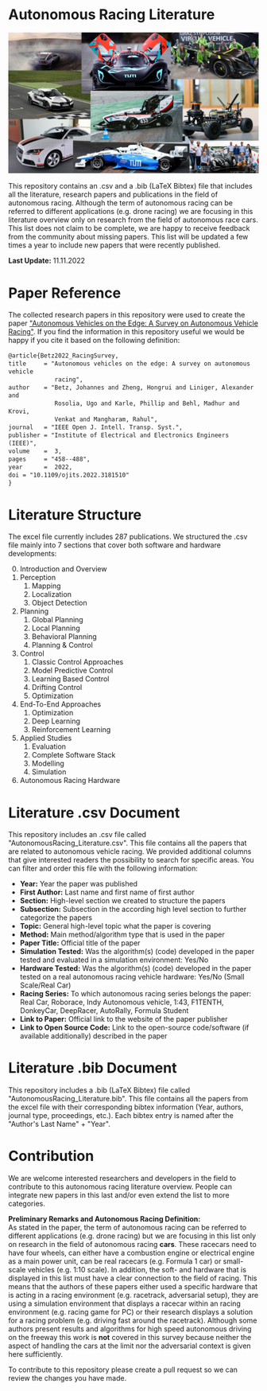 # Autonomous Racing Literature

![Title Picture ESWeek 2021](docs/Title.png)

This repository contains an .csv and a .bib (LaTeX Bibtex) file that includes all the literature, research papers and publications in the field of autonomous racing. Although the term of autonomous racing can be referred to different applications (e.g. drone racing) we are focusing in this literature overview only on research from the field of autonomous race cars. This list does not claim to be complete, we are happy to receive feedback from the community about missing papers. This list will be updated a few times a year to include new papers that were recently published.

**Last Update:** 11.11.2022

# Paper Reference
The collected research papers in this repository were used to create the paper ["Autonomous Vehicles on the Edge: A Survey on Autonomous Vehicle Racing"](https://ieeexplore.ieee.org/stamp/stamp.jsp?arnumber=9790832). If you find the information in this repository useful we would be happy if you cite it based on the following definition:

```
@article{Betz2022_RacingSurvey,
title     = "Autonomous vehicles on the edge: A survey on autonomous vehicle
             racing",
author    = "Betz, Johannes and Zheng, Hongrui and Liniger, Alexander and
             Rosolia, Ugo and Karle, Phillip and Behl, Madhur and Krovi,
             Venkat and Mangharam, Rahul",
journal   = "IEEE Open J. Intell. Transp. Syst.",
publisher = "Institute of Electrical and Electronics Engineers (IEEE)",
volume    =  3,
pages     = "458--488",
year      =  2022,
doi = "10.1109/ojits.2022.3181510"
}

```

# Literature Structure
The excel file currently includes 287 publications. We structured the .csv file mainly into 7 sections that cover both software and hardware developments:

0. Introduction and Overview
1. Perception
   1. Mapping
   2. Localization
   3. Object Detection
2. Planning
   1. Global Planning
   2. Local Planning
   3. Behavioral Planning
   4. Planning & Control
3. Control
   1. Classic Control Approaches
   2. Model Predictive Control
   3. Learning Based Control
   4. Drifting Control
   5. Optimization
4. End-To-End Approaches
   1. Optimization
   2. Deep Learning
   3. Reinforcement Learning
5. Applied Studies
   1. Evaluation
   2. Complete Software Stack
   3. Modelling
   4. Simulation
6. Autonomous Racing Hardware

# Literature .csv Document
This repository includes an .csv file called "AutonomousRacing_Literature.csv". This file contains all the papers that are related to autonomous vehicle racing. We provided additional columns that give interested readers the possibility to search for specific areas. You can filter and order this file with the following information:
* **Year:** Year the paper was published
* **First Author:** Last name and first name of first author
* **Section:** High-level section we created to structure the papers
* **Subsection:** Subsection in the according high level section to further categorize the papers
* **Topic:** General high-level topic what the paper is covering
* **Method:** Main method/algorithm type that is used in the paper
* **Paper Title:** Official title of the paper
* **Simulation Tested:** Was the algorithm(s) (code) developed in the paper tested and evaluated in a simulation environment: Yes/No
* **Hardware Tested:** Was the algorithm(s) (code) developed in the paper tested on a real autonomous racing vehicle hardware: Yes/No (Small Scale/Real Car)
* **Racing Series:** To which autonomous racing series belongs the paper: Real Car, Roborace, Indy Autonomous vehicle, 1:43, F1TENTH, DonkeyCar, DeepRacer, AutoRally, Formula Student
* **Link to Paper:** Official link to the website of the paper publisher
* **Link to Open Source Code:** Link to the open-source code/software (if available additionally) described in the paper

# Literature .bib Document
This repository includes a .bib (LaTeX Bibtex) file called "AutonomousRacing_Literature.bib". This file contains all the papers from the excel file with their corresponding bibtex information (Year, authors, journal type, proceedings, etc.).
Each bibtex entry is named after the "Author's Last Name" + "Year".

# Contribution
We are welcome interested researchers and developers in the field to contribute to this autonomous racing literature overview. People can integrate new papers in this last and/or even extend the list to more categories.

**Preliminary Remarks and Autonomous Racing Definition:** \
As stated in the paper, the term of autonomous racing can be referred to different applications (e.g. drone racing) but we are focusing in this list only on research in the field of autonomous racing **cars**. These racecars need to have four wheels, can either have a combustion engine or electrical engine as a main power unit, can be real racecars (e.g. Formula 1 car) or small-scale vehicles (e.g. 1:10 scale). In addition, the soft- and hardware that is displayed in this list must have a clear connection to the field of racing. This means that the authors of these papers either used a specific hardware that is acting in a racing environment (e.g. racetrack, adversarial setup), they are using a simulation environment that displays a racecar within an racing environment (e.g. racing game for PC) or their research displays a solution for a racing problem (e.g. driving fast around the racetrack). Although some authors present results and algorithms for high speed autonomous driving on the freeway this work is **not** covered in this survey because neither the aspect of handling the cars at the limit nor the adversarial context is given here sufficiently.

To contribute to this repository please create a pull request so we can review the changes you have made.
